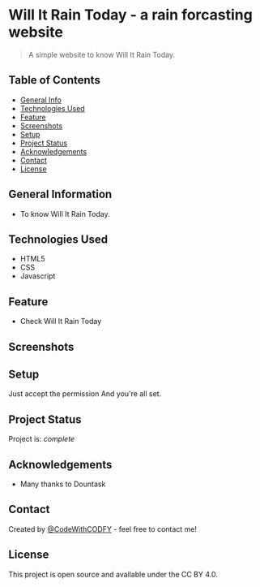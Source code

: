 # Will It Rain Today - a rain forcasting website
> A simple website to know Will It Rain Today.
<!-- > Live demo [_here_](https://www.example.com). -->

## Table of Contents
* [General Info](#general-information)
* [Technologies Used](#technologies-used)
* [Feature](#feature)
* [Screenshots](#screenshots)
* [Setup](#setup)
* [Project Status](#project-status)
* [Acknowledgements](#acknowledgements)
* [Contact](#contact)
* [License](#license)


## General Information
- To know Will It Rain Today.


## Technologies Used
- HTML5
- CSS
- Javascript


## Feature
- Check Will It Rain Today


## Screenshots


## Setup
Just accept the permission
And you're all set.


## Project Status
Project is: _complete_



## Acknowledgements
- Many thanks to Dountask


## Contact
Created by [@CodeWithCODFY](https://github.com/CodeWithCODFY) - feel free to contact me!



## License
This project is open source and available under the CC BY 4.0.

